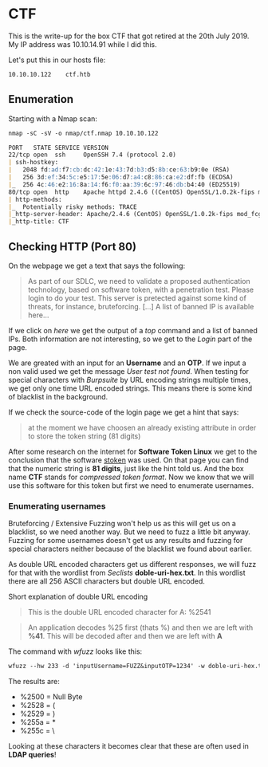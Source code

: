 # CTF

This is the write-up for the box CTF that got retired at the 20th July 2019.
My IP address was 10.10.14.91 while I did this.

Let's put this in our hosts file:
```markdown
10.10.10.122    ctf.htb
```

## Enumeration

Starting with a Nmap scan:

```markdown
nmap -sC -sV -o nmap/ctf.nmap 10.10.10.122
```

```markdown
PORT   STATE SERVICE VERSION
22/tcp open  ssh     OpenSSH 7.4 (protocol 2.0)
| ssh-hostkey: 
|   2048 fd:ad:f7:cb:dc:42:1e:43:7d:b3:d5:8b:ce:63:b9:0e (RSA)
|   256 3d:ef:34:5c:e5:17:5e:06:d7:a4:c8:86:ca:e2:df:fb (ECDSA)
|_  256 4c:46:e2:16:8a:14:f6:f0:aa:39:6c:97:46:db:b4:40 (ED25519)
80/tcp open  http    Apache httpd 2.4.6 ((CentOS) OpenSSL/1.0.2k-fips mod_fcgid/2.3.9 PHP/5.4.16)
| http-methods: 
|_  Potentially risky methods: TRACE
|_http-server-header: Apache/2.4.6 (CentOS) OpenSSL/1.0.2k-fips mod_fcgid/2.3.9 PHP/5.4.16
|_http-title: CTF
```

## Checking HTTP (Port 80)

On the webpage we get a text that says the following:
> As part of our SDLC, we need to validate a proposed authentication technology, based on software token, with a penetration test.
Please login to do your test.
This server is pretected against some kind of threats, for instance, bruteforcing.
[...]
A list of banned IP is available here...

If we click on _here_ we get the output of a _top_ command and a list of banned IPs. Both information are not interesting, so we get to the _Login_ part of the page.

We are greated with an input for an **Username** and an **OTP**. If we input a non valid used we get the message _User test not found_.
When testing for special characters with _Burpsuite_ by URL encoding strings multiple times, we get only one time URL encoded strings. This means there is some kind of blacklist in the background.

If we check the source-code of the login page we get a hint that says:
> at the moment we have choosen an already existing attribute in order to store the token string (81 digits)

After some research on the internet for **Software Token Linux** we get to the conclusion that the software [stoken](https://www.systutorials.com/docs/linux/man/1-stoken/) was used.
On that page you can find that the numeric string is **81 digits**, just like the hint told us.
And the box name **CTF** stands for _compressed token format_.
Now we know that we will use this software for this token but first we need to enumerate usernames.

### Enumerating usernames

Bruteforcing / Extensive Fuzzing won't help us as this will get us on a blacklist, so we need another way.
But we need to fuzz a little bit anyway.
Fuzzing for some usernames doesn't get us any results and fuzzing for special characters neither because of the blacklist we found about earlier.

As double URL encoded characters get us different responses, we will fuzz for that with the wordlist from _Seclists_ **doble-uri-hex.txt**.
In this wordlist there are all 256 ASCII characters but double URL encoded.

Short explanation of double URL encoding
>This is the double URL encoded character for A:
%2541

>An application decodes %25 first (thats %) and then we are left with **%41**.
This will be decoded after and then we are left with **A** 

The command with _wfuzz_ looks like this:
```markdown
wfuzz --hw 233 -d 'inputUsername=FUZZ&inputOTP=1234' -w doble-uri-hex.txt  hxxp://10.10.10.122/login.php
```

The results are:
- %2500 = Null Byte
- %2528 = (
- %2529 = )
- %255a = *
- %255c = \

Looking at these characters it becomes clear that these are often used in **LDAP queries**!
